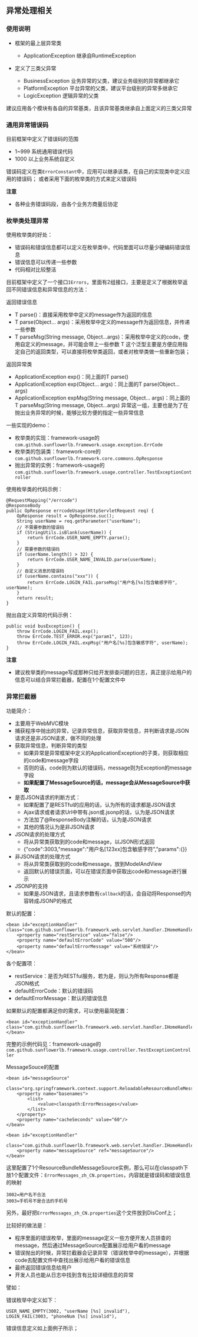 ## 异常处理相关


### 使用说明

* 框架的最上层异常类
	* ApplicationException 继承自RuntimeException

* 定义了三类父异常
	* BusinessException 业务异常的父类，建议业务级别的异常都继承它
	* PlatformException 平台异常的父类，建议平台级别的异常多继承它
 	* LogicException 逻辑异常的父类

建议应用各个模块有各自的异常基类，且该异常基类继承自上面定义的三类父异常

### 通用异常错误码

目前框架中定义了错误码的范围

- 1~999 系统通用错误代码
- 1000 以上业务系统自定义

错误码定义在类`ErrorConstant`中，应用可以继承该类，在自己的实现类中定义应用的错误码；
或者采用下面的枚举类的方式来定义错误码

**注意**

- 各种业务错误码段，由各个业务方商量后协定

### 枚举类处理异常

使用枚举类的好处：

- 错误码和错误信息都可以定义在枚举类中，代码里面可以尽量少硬编码错误信息
- 错误信息可以传递一些参数
- 代码相对比较整洁

目前框架中定义了一个接口`IErrors`，里面有2组接口，主要是定义了根据枚举返回不同错误信息和异常信息的方法：

返回错误信息

- T parse()：直接采用枚举中定义的message作为返回的信息
- T parse(Object... args)：采用枚举中定义的message作为返回信息，并传递一些参数
- T parseMsg(String message, Object...args)：采用枚举中定义的code，使用自定义的message，并可能会带上一些参数
T 这个泛型主要是方便应用指定自己的返回类型，可以直接将枚举类返回，或者对枚举类做一些重新包装；

返回异常类

- ApplicationException exp()：同上面的T parse()
- ApplicationException exp(Object... args)：同上面的T parse(Object... args)
- ApplicationException expMsg(String message, Object... args)：同上面的T parseMsg(String message, Object...args)
异常这一组，主要也是为了在抛出业务异常的时候，能够比较方便的指定一些异常信息

一些实现的demo：

- 枚举类的实现：framework-usage的`com.github.sunflowerlb.framework.usage.exception.ErrCode`
- 枚举类的包装类：framework-core的`com.github.sunflowerlb.framework.core.commons.OpResponse`
- 抛出异常的实例：framework-usage的`com.github.sunflowerlb.framework.usage.controller.TestExceptionController`

使用枚举类的代码示例：

    @RequestMapping("/errcode")
    @ResponseBody
    public OpResponse errcodeUsage(HttpServletRequest req) {
    	OpResponse result = OpResponse.suc();
    	String userName = req.getParameter("userName");    
    	// 不需要参数的错误码
    	if (StringUtils.isBlank(userName)) {
    		return ErrCode.USER_NAME_EMPTY.parse();
    	}
    	// 需要参数的错误码
    	if (userName.length() > 32) {
    		return ErrCode.USER_NAME_INVALID.parse(userName);
    	}
    	// 自定义消息的错误码
    	if (userName.contains("xxx")) {
    		return ErrCode.LOGIN_FAIL.parseMsg("用户名[%s]包含敏感字符", userName);
    	}
    	return result;
    }

抛出自定义异常的代码示例：

	public void busException() {
		throw ErrCode.LOGIN_FAIL.exp();
		throw ErrCode.TEST_ERROR.exp("param1", 123);
		throw ErrCode.LOGIN_FAIL.expMsg("用户名[%s]包含敏感字符", userName);
	}

**注意**

- 建议枚举类的message写成那种只给开发排查问题的日志，真正提示给用户的信息可以结合异常拦截器，配置在1个配置文件中

### 异常拦截器

功能简介：

- 主要用于WebMVC模块
- 捕获程序中抛出的异常，记录异常信息，获取异常信息，并判断请求是JSON请求还是非JSON请求，做不同的处理
- 获取异常信息，判断异常的类型
	- 如果异常是异常框架中定义的ApplicationException的子类，则获取相应的code和message字段
	- 否则的话，code则为默认的错误码，message则为Exception的message字段 
	- **如果配置了MessageSource的话，message会从MessageSource中获取**
- 是否JSON请求的判断方式：
	- 如果配置了是RESTful的应用的话，认为所有的请求都是JSON请求
	- Ajax请求或者请求Url中带有.json或.jsonp的话，认为是JSON请求
	- 方法加了@ResponseBody注解的话，认为是JSON请求
	- 其他的情况认为是非JSON请求
- JSON请求的处理方式
	- 将从异常类获取到的code和message，以JSON形式返回
	- {"code":3003,"message":"用户名[123xx]包含敏感字符","params":{}}
- 非JSON请求的处理方式
	- 将从异常类获取到的code和message，放到ModelAndView
	- 返回默认的错误页面，可以在错误页面中获取出code和message进行展示
- JSONP的支持
	- 如果是JSON请求，且请求参数有`callback`的话，会自动将Response的内容转成JSONP的格式

默认的配置：

    <bean id="exceptionHandler" class="com.github.sunflowerlb.framework.web.servlet.handler.IHomeHandlerExceptionResolver">
	    <property name="restService" value="false"/>
    	<property name="defaultErrorCode" value="500"/>
    	<property name="defaultErrorMessage" value="系统错误"/>
    </bean>

各个配置项：

- restService：是否为RESTful服务，若为是，则认为所有Response都是JSON格式
- defaultErrorCode：默认的错误码
- defaultErrorMessage：默认的错误信息

如果默认的配置都满足你的需求，可以使用最简配置：

    <bean id="exceptionHandler" class="com.github.sunflowerlb.framework.web.servlet.handler.IHomeHandlerExceptionResolver">
    </bean>

完整的示例代码见：framework-usage的`com.github.sunflowerlb.framework.usage.controller.TestExceptionController`

MessageSouce的配置

	<bean id="messageSource"
		class="org.springframework.context.support.ReloadableResourceBundleMessageSource">
		<property name="basenames">
			<list>
				<value>classpath:ErrorMessages</value>
			</list>
		</property>
		<property name="cacheSeconds" value="60"/>
	</bean>

	<bean id="exceptionHandler"
		class="com.github.sunflowerlb.framework.web.servlet.handler.IHomeHandlerExceptionResolver">
		<property name="messageSource" ref="messageSource"/>
	</bean>

这里配置了1个ResourceBundleMessageSource实例，那么可以在classpath下放1个配置文件：`ErrorMessages_zh_CN.properties`，内容就是错误码和错误信息的映射

	3002=用户名不合法
	3003=手机号不是合法的手机号
另外，最好把`ErrorMessages_zh_CN.properties`这个文件放到DisConf上；

比较好的做法是：

- 程序里面的错误枚举，里面的message定义一些方便开发人员排查的message，然后通过MessageSource配置展示给用户看的message
- 错误抛出的时候，异常拦截器会记录异常（错误枚举中的message），并根据code去配置文件中查找出展示给用户看的错误信息
- 最终返回错误信息给用户
- 开发人员也能从日志中找到含有比较详细信息的异常

譬如：

错误枚举中定义如下：

	USER_NAME_EMPTY(3002, "userName [%s] invalid"),
	LOGIN_FAIL(3003, "phoneNum [%s] invalid"),

错误信息定义如上面例子所示；







